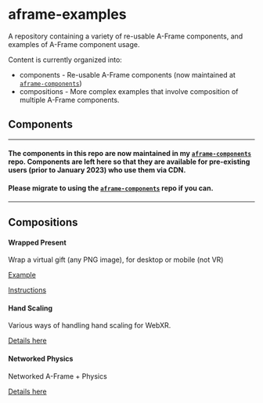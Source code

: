 # aframe-examples
A repository containing a variety of re-usable A-Frame components, and examples of A-Frame component usage.

Content is currently organized into:

- components - Re-usable A-Frame components (now maintained at [`aframe-components`](https://github.com/diarmidmackenzie/aframe-components))
- compositions - More complex examples that involve composition of multiple A-Frame components.



## Components

------------

#### The components in this repo are now maintained in my [`aframe-components`](https://github.com/diarmidmackenzie/aframe-components) repo.  Components are left here so that they are available for pre-existing users (prior to January 2023) who use them via CDN.

#### Please migrate to using the  [`aframe-components`](https://github.com/diarmidmackenzie/aframe-components) repo if you can.

-----------



## Compositions

#### Wrapped Present

Wrap a virtual gift (any PNG image), for desktop or mobile (not VR)

[Example](https://diarmidmackenzie.github.io/aframe-examples/compositions/wrapped-present/)

[Instructions](https://github.com/diarmidmackenzie/aframe-examples/blob/main/compositions/wrapped-present/README.md)



#### Hand Scaling

Various ways of handling hand scaling for WebXR.

[Details here](https://diarmidmackenzie.github.io/aframe-examples/compositions/hand-scaling/README.md)



#### Networked Physics

Networked A-Frame + Physics

[Details here](https://diarmidmackenzie.github.io/aframe-examples/compositions/networked-physics/README.md)

